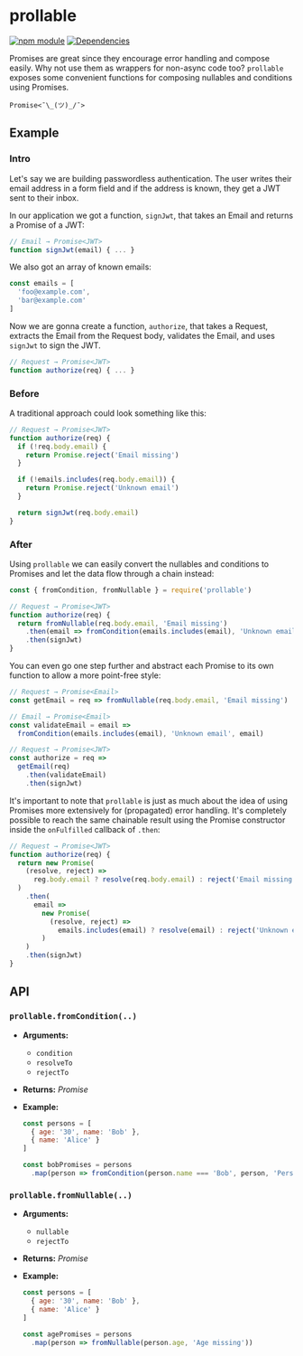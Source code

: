 # prollable

[![npm module](https://badge.fury.io/js/prollable.svg)](https://www.npmjs.org/package/prollable)
[![Dependencies](https://david-dm.org/christianhg/prollable.svg)](https://david-dm.org/christianhg/prollable)

Promises are great since they encourage error handling and compose easily. Why not use them as wrappers for non-async code too? `prollable` exposes some convenient functions for composing nullables and conditions using Promises.

`Promise<¯\_(ツ)_/¯>`

## Example

### Intro

Let's say we are building passwordless authentication. The user writes their email address in a form field and if the address is known, they get a JWT sent to their inbox.

In our application we got a function, `signJwt`, that takes an Email and returns a Promise of a JWT:

```js
// Email → Promise<JWT>
function signJwt(email) { ... }
```

We also got an array of known emails:

```js
const emails = [
  'foo@example.com',
  'bar@example.com'
]
```

Now we are gonna create a function, `authorize`, that takes a Request, extracts the Email from the Request body, validates the Email, and uses `signJwt` to sign the JWT.

```js
// Request → Promise<JWT>
function authorize(req) { ... }
```

### Before

A traditional approach could look something like this:

```js
// Request → Promise<JWT>
function authorize(req) {
  if (!req.body.email) {
    return Promise.reject('Email missing')
  }

  if (!emails.includes(req.body.email)) {
    return Promise.reject('Unknown email')
  }

  return signJwt(req.body.email)
}
```

### After

Using `prollable` we can easily convert the nullables and conditions to Promises and let the data flow through a chain instead:

```js
const { fromCondition, fromNullable } = require('prollable')

// Request → Promise<JWT>
function authorize(req) {
  return fromNullable(req.body.email, 'Email missing')
    .then(email => fromCondition(emails.includes(email), 'Unknown email', email))
    .then(signJwt)
}
```

You can even go one step further and abstract each Promise to its own function to allow a more point-free style:

```js
// Request → Promise<Email>
const getEmail = req => fromNullable(req.body.email, 'Email missing')

// Email → Promise<Email>
const validateEmail = email =>
  fromCondition(emails.includes(email), 'Unknown email', email)

// Request → Promise<JWT>
const authorize = req =>
  getEmail(req)
    .then(validateEmail)
    .then(signJwt)
```

It's important to note that `prollable` is just as much about the idea of using Promises more extensively for (propagated) error handling. It's completely possible to reach the same chainable result using the Promise constructor inside the `onFulfilled` callback of `.then`:

```js
// Request → Promise<JWT>
function authorize(req) {
  return new Promise(
    (resolve, reject) =>
      reg.body.email ? resolve(req.body.email) : reject('Email missing')
  )
    .then(
      email =>
        new Promise(
          (resolve, reject) =>
            emails.includes(email) ? resolve(email) : reject('Unknown email')
        )
    )
    .then(signJwt)
}
```

## API

### `prollable.fromCondition(..)`

* **Arguments:**
    - `condition`
    - `resolveTo`
    - `rejectTo`

* **Returns:** *Promise*

* **Example:**

    ```js
    const persons = [
      { age: '30', name: 'Bob' },
      { name: 'Alice' }
    ]

    const bobPromises = persons
      .map(person => fromCondition(person.name === 'Bob', person, 'Person not named Bob'))
    ```

### `prollable.fromNullable(..)`

* **Arguments:**
    - `nullable`
    - `rejectTo`

* **Returns:** *Promise*

* **Example:**

    ```js
    const persons = [
      { age: '30', name: 'Bob' },
      { name: 'Alice' }
    ]

    const agePromises = persons
      .map(person => fromNullable(person.age, 'Age missing'))
    ```
